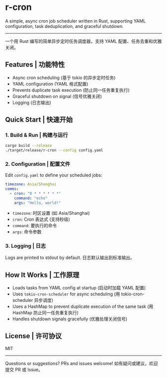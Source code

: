 # r-cron

A simple, async cron job scheduler written in Rust, supporting YAML configuration, task deduplication, and graceful shutdown.

---

一个用 Rust 编写的简单异步定时任务调度器，支持 YAML 配置、任务去重和优雅关闭。

## Features | 功能特性

- Async cron scheduling (基于 tokio 的异步定时任务)
- YAML configuration (YAML 格式配置)
- Prevents duplicate task execution (防止同一任务重复执行)
- Graceful shutdown on signal (信号优雅关闭)
- Logging (日志输出)

## Quick Start | 快速开始

### 1. Build & Run | 构建与运行

```bash
cargo build --release
./target/release/r-cron --config config.yaml
```

### 2. Configuration | 配置文件

Edit `config.yaml` to define your scheduled jobs:

```yaml
timezone: Asia/Shanghai
comms:
  - cron: "0 * * * * * *"
    command: "echo"
    args: "Hello, world!"
```

- `timezone`: 时区设置 (如 Asia/Shanghai)
- `cron`: Cron 表达式 (支持秒级)
- `command`: 要执行的命令
- `args`: 命令参数

### 3. Logging | 日志

Logs are printed to stdout by default. 日志默认输出到标准输出。

## How It Works | 工作原理

- Loads tasks from YAML config at startup (启动时加载 YAML 配置)
- Uses `tokio-cron-scheduler` for async scheduling (用 tokio-cron-scheduler 异步调度)
- Uses a HashMap to prevent duplicate execution of the same task (用 HashMap 防止同一任务重复执行)
- Handles shutdown signals gracefully (优雅处理关闭信号)

## License | 许可协议

MIT

---

Questions or suggestions? PRs and issues welcome!
如有疑问或建议，欢迎提交 PR 或 Issue。
